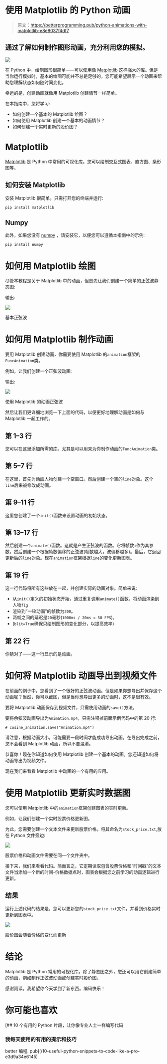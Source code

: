 # 使用 Matplotlib 的 Python 动画

> 原文：<https://betterprogramming.pub/python-animations-with-matplotlib-e8e8037f4df7>

## 通过了解如何制作图形动画，充分利用您的模拟。

![](img/378dfcfb0a0a2fe042ad160deb97d5e4.png)

在 Python 中，绘制图形很简单——可以使用像 [Matplotlib](https://matplotlib.org/) 这样强大的库。但是当你运行模拟时，基本的绘图可能并不总是足够的。您可能希望展示一个动画来帮助您理解状态如何随时间变化。

幸运的是，创建动画就像用 Matplotlib 创建情节一样简单。

在本指南中，您将学习:

*   如何创建一个基本的 Matplotlib 绘图？
*   如何使用 Matplotlib 创建一个基本的动画情节？
*   如何创建一个实时更新的股价图？

# Matplotlib

[Matplotlib](https://matplotlib.org/) 是 Python 中常用的可视化库。您可以绘制交互式图表、直方图、条形图等。

## 如何安装 Matplotlib

安装 Matplotlib 很简单。只需打开您的终端并运行:

```
pip install matplotlib
```

## Numpy

此外，如果您没有 [numpy](https://numpy.org/) ，请安装它，以便您可以遵循本指南中的示例:

```
pip install numpy
```

# 如何用 Matplotlib 绘图

尽管本教程是关于 Matplotlib 中的动画，但首先让我们创建一个简单的正弦波静态图:

输出:

![](img/a6c1a52ce71309bc6bbcee32eed45fbe.png)

基本正弦波

# 如何用 Matplotlib 制作动画

要用 Matplotlib 创建动画，你需要使用 Matplotlib 的`animation`框架的`FuncAnimation`类。

例如，让我们创建一个正弦波动画:

输出:

![](img/378dfcfb0a0a2fe042ad160deb97d5e4.png)

使用 Matplotlib 的动画正弦波

然后让我们更详细地浏览一下上面的代码，以便更好地理解动画是如何与 Matplotlib 一起工作的。

## 第 1–3 行

您可以在这里添加所需的库。尤其是可以用来为你制作动画的`FuncAnimation`类。

## 第 5–7 行

在这里，首先为动画人物创建一个空窗口。然后创建一个空的`line`对象。这个`line`后来被修改成动画。

## 第 9–11 行

这里您创建了一个`init()`函数来设置动画的初始状态。

## 第 13–17 行

然后创建一个`animate()`函数。这就是产生正弦波的函数。它将帧数`i`作为其参数，然后创建一个根据帧数偏移的正弦波(帧数越大，波偏移越多)。最后，它返回更新后的`line`对象。现在`animation`框架根据`line`的变化更新图表。

## 第 19 行

这一行代码将所有这些放在一起，并创建实际的动画对象。简单来说:

*   从`init()`定义的初始状态开始，通过重复调用`animate()`函数，将动画渲染到人物`fig`
*   渲染到“一轮动画”的帧数为`200`。
*   两帧之间的延迟是`20`毫秒(`1000ms / 20ms = 50 FPS`)。
*   (`blit=True`确保只绘制图形的变化部分，以提高效率)

## 第 22 行

你猜对了——这一行显示的是动画。

# 如何将 Matplotlib 动画导出到视频文件

在前面的例子中，您看到了一个很好的正弦波动画。但是如果你想导出并保存这个动画呢？当然，你可以截图，但是当你想导出更多的动画时，这不是很有效。

要将 Matplotlib 动画保存到视频文件，只需使用动画的`save()`方法。

要将余弦波动画导出为`Animation.mp4`，只需注释掉前面示例代码中的第 20 行:

```
# cosine_animation.save("Animation.mp4")
```

请注意，根据动画大小，可能需要一段时间才能成功导出动画。在导出完成之前，您不会看到 Matplotlib 动画，所以不要混淆。

恭喜你！现在你知道如何使用 Matplotlib 创建一个基本的动画。您还知道如何将动画导出为视频文件。

现在我们来看看 Matplotlib 中动画的一个有用的应用。

# 使用 Matplotlib 更新实时数据图

您可以使用 Matplotlib 中的`animation`框架创建图表的实时更新。

例如，让我们创建一个实时股票价格更新图。

为此，您需要创建一个文本文件来更新股票价格。将其命名为`stock_price.txt`,放在 Python 文件旁边:

![](img/813d475bf3af7f08a1a98400a3c7ab3f.png)

股票价格和动画文件需要在同一个文件夹中。

接下来，我们来看看代码。简而言之，它定期读取包含股票价格和“时间戳”的文本文件当添加一个新的时间-价格数据点时，图表会根据您之前学习的动画逻辑进行更新。

## 结果

运行上述代码的结果是，您可以更新您的`stock_price.txt`文件，并看到价格实时更新到图表中。

![](img/b59d6b5d43025436abf1be1ad4b26b6a.png)

股价图会随着价格的变化而更新

# 结论

Matplotlib 是 Python 常用的可视化库。除了静态图之外，您还可以用它创建简单的动画，例如制作正弦波动画或创建实时股价图。

感谢阅读。我希望你今天学到了新东西。编码快乐！

# 你可能也喜欢

[](/10-useful-python-snippets-to-code-like-a-pro-e3d9a34e6145) [## 10 个有用的 Python 片段，让你像专业人士一样编写代码

### 我每天使用的有用的提示和技巧

better 编程. pub](/10-useful-python-snippets-to-code-like-a-pro-e3d9a34e6145)